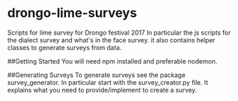 # drongo-lime-surveys
Scripts for lime survey for Drongo festival 2017
In particular the js scripts for the dialect survey and what's in the face survey.
it also contains helper classes to generate surveys from data.

##Getting Started
You will need npm installed and preferable nodemon.



##Generating Surveys
To generate surveys see the package survey_generator. In particular start with the survey_creator.py file.
It explains what you need to provide/implement to create a survey.




